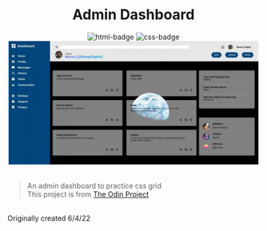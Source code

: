 
<div align="center">
<h1 style="text-align: center;">Admin Dashboard</h1>
  <img src="https://badges.aleen42.com/src/html5.svg" alt="html-badge">
  <img src="https://badges.aleen42.com/src/css3.svg" alt="css-badge">
<br>
<img src="./images/admindashboardprev.webp" width="500px" height="auto">

</div>

<br>

>  An admin dashboard to practice css grid
> <br>
>  This project is from [The Odin Project](https://www.theodinproject.com/lessons/node-path-intermediate-html-and-css-admin-dashboard)

<br>
Originally created 6/4/22

